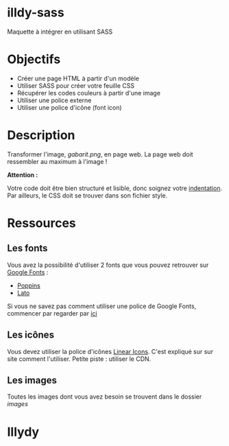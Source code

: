 # illdy-sass
Maquette à intégrer en utilisant SASS
# Objectifs

* Créer une page HTML à partir d'un modèle
* Utiliser SASS pour créer votre feuille CSS
* Récupérer les codes couleurs à partir d'une image
* Utiliser une police externe
* Utiliser une police d'icône (font icon)

# Description

Transformer l'image, *gabarit.png*, en page web. La page web doit ressembler au maximum à l'image !

**Attention :**

Votre code doit être bien structuré et lisible, donc soignez votre [indentation](https://fr.wikipedia.org/wiki/Style_d%27indentation).
Par ailleurs, le CSS doit se trouver dans son fichier style.

# Ressources

## Les fonts

Vous avez la possibilité d'utiliser 2 fonts que vous pouvez retrouver sur [Google Fonts](https://fonts.google.com/) :
* [Poppins](https://fonts.google.com/specimen/Poppins)
* [Lato](https://fonts.google.com/specimen/Lato)

Si vous ne savez pas comment utiliser une police de Google Fonts, commencer par regarder par [ici](https://developers.google.com/fonts/docs/getting_started)


## Les icônes

Vous devez utiliser la police d'icônes [Linear Icons](http://fontawesome.io/). C'est expliqué sur sur site comment l'utiliser.
Petite piste : utiliser le CDN.

## Les images

Toutes les images dont vous avez besoin se trouvent dans le dossier *images*

# Illydy

